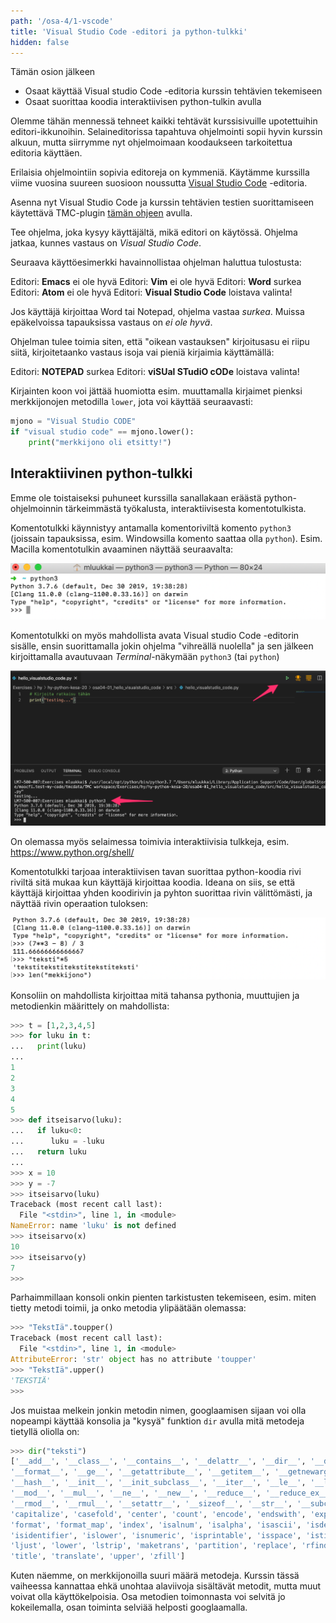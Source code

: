 ```yaml
---
path: '/osa-4/1-vscode'
title: 'Visual Studio Code -editori ja python-tulkki'
hidden: false
---
```


<text-box variant='learningObjectives' name='Oppimistavoitteet'>

Tämän osion jälkeen

- Osaat käyttää Visual studio Code -editoria kurssin tehtävien tekemiseen
- Osaat suorittaa koodia interaktiivisen python-tulkin avulla 

</text-box>

Olemme tähän mennessä tehneet kaikki tehtävät kurssisivuille upotettuihin editori-ikkunoihin. Selaineditorissa tapahtuva ohjelmointi sopii hyvin kurssin alkuun, mutta siirrymme nyt ohjelmoimaan koodaukseen tarkoitettua editoria käyttäen.

Erilaisia ohjelmointiin sopivia editoreja on kymmeniä. Käytämme kurssilla viime vuosina suureen suosioon noussutta [Visual Studio Code](https://code.visualstudio.com/) -editoria.

Asenna nyt Visual Studio Code ja kurssin tehtävien testien suorittamiseen käytettävä TMC-plugin [tämän ohjeen](https://www.mooc.fi/fi/installation/vscode) avulla.

<programming-exercise name='Hello Visual Studio Code' tmcname='osa04-01_hello_visualstudio_code'>

Tee ohjelma, joka kysyy käyttäjältä, mikä editori on käytössä. Ohjelma jatkaa, kunnes vastaus on _Visual Studio Code_.

Seuraava käyttöesimerkki havainnollistaa ohjelman haluttua tulostusta:

<sample-output>

Editori: **Emacs**
ei ole hyvä
Editori: **Vim**
ei ole hyvä
Editori: **Word**
surkea
Editori: **Atom**
ei ole hyvä
Editori: **Visual Studio Code**
loistava valinta!

</sample-output>

Jos käyttäjä kirjoittaa Word tai Notepad, ohjelma vastaa _surkea_. Muissa epäkelvoissa tapauksissa vastaus on _ei ole hyvä_.

Ohjelman tulee toimia siten, että "oikean vastauksen" kirjoitusasu ei riipu siitä, kirjoitetaanko vastaus isoja vai pieniä kirjaimia käyttämällä:

<sample-output>

Editori: **NOTEPAD**
surkea
Editori: **viSUal STudiO cODe**
loistava valinta!

</sample-output>

Kirjainten koon voi jättää huomiotta esim. muuttamalla kirjaimet pienksi merkkijonojen metodilla `lower`, jota voi käyttää seuraavasti:

```python
mjono = "Visual Studio CODE"
if "visual studio code" == mjono.lower():
    print("merkkijono oli etsitty!")
```

</programming-exercise>

## Interaktiivinen python-tulkki

Emme ole toistaiseksi puhuneet kurssilla sanallakaan eräästä python-ohjelmoinnin tärkeimmästä työkalusta, interaktiivisesta komentotulkista.

Komentotulkki käynnistyy antamalla komentoriviltä komento `python3` (joissain tapauksissa, esim. Windowsilla komento saattaa olla `python`). Esim. Macilla komentotulkin avaaminen näyttää seuraavalta:

<img src="4_1_1.png">

Komentotulkki on myös mahdollista avata Visual studio Code -editorin sisälle, ensin suorittamalla jokin ohjelma "vihreällä nuolella" ja sen jälkeen kirjoittamalla avautuvaan _Terminal_-näkymään `python3` (tai `python`)

<img src="4_1_2.png">

On olemassa myös selaimessa toimivia interaktiivisia tulkkeja, esim. <https://www.python.org/shell/>

Komentotulkki tarjoaa interaktiivisen tavan suorittaa python-koodia rivi riviltä sitä mukaa kun käyttäjä kirjoittaa koodia. Ideana on siis, se että käyttäjä kirjoittaa yhden koodirivin ja pyhton suorittaa rivin välittömästi, ja näyttää rivin operaation tuloksen:

<img src="4_1_3.png">

Konsoliin on mahdollista kirjoittaa mitä tahansa pythonia, muuttujien ja metodienkin määrittely on mahdollista:

```python
>>> t = [1,2,3,4,5]
>>> for luku in t:
...   print(luku)
... 
1
2
3
4
5
>>> def itseisarvo(luku):
...   if luku<0:
...      luku = -luku
...   return luku
... 
>>> x = 10
>>> y = -7
>>> itseisarvo(luku)
Traceback (most recent call last):
  File "<stdin>", line 1, in <module>
NameError: name 'luku' is not defined
>>> itseisarvo(x)
10
>>> itseisarvo(y)
7
>>> 
```

Parhaimmillaan konsoli onkin pienten tarkistusten tekemiseen, esim. miten tietty metodi toimii, ja onko metodia ylipäätään olemassa:

```python
>>> "TekstIä".toupper()
Traceback (most recent call last):
  File "<stdin>", line 1, in <module>
AttributeError: 'str' object has no attribute 'toupper'
>>> "TekstIä".upper()
'TEKSTIÄ'
>>> 
```

Jos muistaa melkein jonkin metodin nimen, googlaamisen sijaan voi olla nopeampi käyttää konsolia ja "kysyä" funktion `dir` avulla mitä metodeja tietyllä oliolla on:

```python
>>> dir("teksti")
['__add__', '__class__', '__contains__', '__delattr__', '__dir__', '__doc__', '__eq__', 
'__format__', '__ge__', '__getattribute__', '__getitem__', '__getnewargs__', '__gt__', 
'__hash__', '__init__', '__init_subclass__', '__iter__', '__le__', '__len__', '__lt__', 
'__mod__', '__mul__', '__ne__', '__new__', '__reduce__', '__reduce_ex__', '__repr__', 
'__rmod__', '__rmul__', '__setattr__', '__sizeof__', '__str__', '__subclasshook__', 
'capitalize', 'casefold', 'center', 'count', 'encode', 'endswith', 'expandtabs', 'find', 
'format', 'format_map', 'index', 'isalnum', 'isalpha', 'isascii', 'isdecimal', 'isdigit', 
'isidentifier', 'islower', 'isnumeric', 'isprintable', 'isspace', 'istitle', 'isupper', 'join',
'ljust', 'lower', 'lstrip', 'maketrans', 'partition', 'replace', 'rfind', 'rindex', 'rjust','rpartition', 'rsplit', 'rstrip', 'split', 'splitlines', 'startswith', 'strip', 'swapcase',
'title', 'translate', 'upper', 'zfill']
```

Kuten näemme, on merkkijonoilla suuri määrä metodeja. Kurssin tässä vaiheessa kannattaa ehkä unohtaa alaviivoja sisältävät metodit, mutta muut voivat olla käyttökelpoisia. Osa metodien toimonnasta voi selvitä jo kokeilemalla, osan toiminta selviää helposti googlaamalla.
